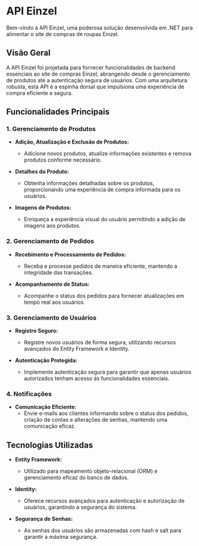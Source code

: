 # API Einzel

Bem-vindo à API Einzel, uma poderosa solução desenvolvida em .NET para alimentar o site de compras de roupas Einzel.

## Visão Geral

A API Einzel foi projetada para fornecer funcionalidades de backend essenciais ao site de compras Einzel, abrangendo desde o gerenciamento de produtos até a autenticação segura de usuários. Com uma arquitetura robusta, esta API é a espinha dorsal que impulsiona uma experiência de compra eficiente e segura.

## Funcionalidades Principais

### 1. Gerenciamento de Produtos

- **Adição, Atualização e Exclusão de Produtos:**
  - Adicione novos produtos, atualize informações existentes e remova produtos conforme necessário.
  
- **Detalhes do Produto:**
  - Obtenha informações detalhadas sobre os produtos, proporcionando uma experiência de compra informada para os usuários.

- **Imagens de Produtos:**
  - Enriqueça a experiência visual do usuário permitindo a adição de imagens aos produtos.

### 2. Gerenciamento de Pedidos

- **Recebimento e Processamento de Pedidos:**
  - Receba e processe pedidos de maneira eficiente, mantendo a integridade das transações.

- **Acompanhamento de Status:**
  - Acompanhe o status dos pedidos para fornecer atualizações em tempo real aos usuários.

### 3. Gerenciamento de Usuários

- **Registro Seguro:**
  - Registre novos usuários de forma segura, utilizando recursos avançados do Entity Framework e Identity.

- **Autenticação Protegida:**
  - Implemente autenticação segura para garantir que apenas usuários autorizados tenham acesso às funcionalidades essenciais.

### 4. Notificações

- **Comunicação Eficiente:**
  - Envie e-mails aos clientes informando sobre o status dos pedidos, criação de contas e alterações de senhas, mantendo uma comunicação eficaz.

## Tecnologias Utilizadas

- **Entity Framework:**
  - Utilizado para mapeamento objeto-relacional (ORM) e gerenciamento eficaz do banco de dados.

- **Identity:**
  - Oferece recursos avançados para autenticação e autorização de usuários, garantindo a segurança do sistema.

- **Segurança de Senhas:**
  - As senhas dos usuários são armazenadas com hash e salt para garantir a máxima segurança.
